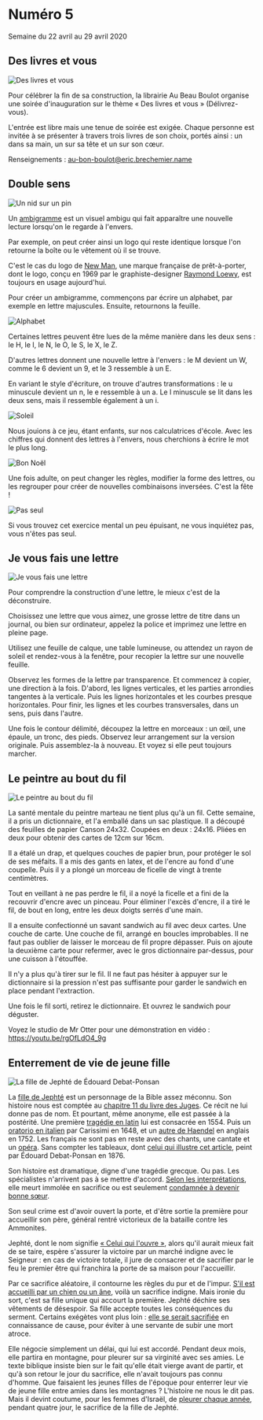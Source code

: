 # Numéro 5

Semaine du 22 avril au 29 avril 2020

## Des livres et vous

![Des livres et vous](images/des-livres-et-vous.jpg)

Pour célébrer la fin de sa construction, la librairie Au Beau Boulot
organise une soirée d'inauguration sur le thème « Des livres et vous »
(Délivrez-vous).

L'entrée est libre mais une tenue de soirée est exigée.
Chaque personne est invitée à se présenter à travers
trois livres de son choix, portés ainsi :
un dans sa main, un sur sa tête et un sur son cœur.

Renseignements : au-bon-boulot@eric.brechemier.name

## Double sens

![Un nid sur un pin](images/double-sens-nid-sur-pin.jpg)

Un [ambigramme][] est un visuel ambigu
qui fait apparaître une nouvelle lecture
lorsqu'on le regarde à l'envers.

Par exemple, on peut créer ainsi un logo qui reste identique
lorsque l'on retourne la boîte ou le vêtement où il se trouve.

C'est le cas du logo de [New Man][], une marque française de prêt-à-porter,
dont le logo, conçu en 1969 par le graphiste-designer [Raymond Loewy][],
est toujours en usage aujourd'hui.

[ambigramme]: https://fr.wikipedia.org/wiki/Ambigramme
[New Man]: https://fr.wikipedia.org/wiki/New_Man
[Raymond Loewy]: https://fr.wikipedia.org/wiki/Raymond_Loewy

Pour créer un ambigramme,
commençons par écrire un alphabet, par exemple en lettre majuscules.
Ensuite, retournons la feuille.

![Alphabet](images/double-sens-alphabet.jpg)

Certaines lettres peuvent être lues
de la même manière dans les deux sens :
le H, le I, le N, le O, le S, le X, le Z.

D'autres lettres donnent une nouvelle lettre à l'envers :
le M devient un W, comme le 6 devient un 9, et le 3 ressemble à un E.

En variant le style d'écriture, on trouve d'autres transformations :
le u minuscule devient un n, le e ressemble à un a.
Le l minuscule se lit dans les deux sens,
mais il ressemble également à un i.

![Soleil](images/double-sens-soleil.jpg)

Nous jouions à ce jeu, étant enfants, sur nos calculatrices d'école.
Avec les chiffres qui donnent des lettres à l'envers,
nous cherchions à écrire le mot le plus long.

![Bon Noël](images/double-sens-bon-noel.jpg)

Une fois adulte, on peut changer les règles, modifier la forme des lettres,
ou les regrouper pour créer de nouvelles combinaisons inversées.
C'est la fête !

![Pas seul](images/double-sens-pas-seul.jpg)

Si vous trouvez cet exercice mental un peu épuisant,
ne vous inquiétez pas, vous n'êtes pas seul.

## Je vous fais une lettre

![Je vous fais une lettre](images/je-vous-fais-une-lettre.jpg)

Pour comprendre la construction d'une lettre,
le mieux c'est de la déconstruire.

Choisissez une lettre que vous aimez,
une grosse lettre de titre dans un journal,
ou bien sur ordinateur, appelez la police
et imprimez une lettre en pleine page.

Utilisez une feuille de calque,
une table lumineuse,
ou attendez un rayon de soleil et
rendez-vous à la fenêtre,
pour recopier la lettre sur une nouvelle feuille.

Observez les formes de la lettre par transparence.
Et commencez à copier, une direction à la fois.
D'abord, les lignes verticales,
et les parties arrondies tangentes à la verticale.
Puis les lignes horizontales et les courbes presque horizontales.
Pour finir, les lignes et les courbes transversales,
dans un sens, puis dans l'autre.

Une fois le contour délimité, découpez la lettre en morceaux :
un œil, une épaule, un tronc, des pieds.
Observez leur arrangement sur la version originale.
Puis assemblez-la à nouveau. Et voyez si elle peut toujours marcher.

## Le peintre au bout du fil

![Le peintre au bout du fil](images/le-peintre-au-bout-du-fil.jpg)

La santé mentale du peintre marteau ne tient plus qu'à un fil.
Cette semaine, il a pris un dictionnaire, et l'a emballé dans un sac plastique.
Il a découpé des feuilles de papier Canson 24x32.
Coupées en deux : 24x16.
Pliées en deux pour obtenir des cartes de 12cm sur 16cm.

Il a étalé un drap, et quelques couches de papier brun,
pour protéger le sol de ses méfaits.
Il a mis des gants en latex, et de l'encre au fond d'une coupelle.
Puis il y a plongé un morceau de ficelle de vingt à trente centimètres.

Tout en veillant à ne pas perdre le fil,
il a noyé la ficelle et a fini de la recouvrir d'encre avec un pinceau.
Pour éliminer l'excès d'encre, il a tiré le fil, de bout en long,
entre les deux doigts serrés d'une main.

Il a ensuite confectionné un savant sandwich au fil avec deux cartes.
Une couche de carte. Une couche de fil, arrangé en boucles improbables.
Il ne faut pas oublier de laisser le morceau de fil propre dépasser.
Puis on ajoute la deuxième carte pour refermer,
avec le gros dictionnaire par-dessus, pour une cuisson à l'étouffée.

Il n'y a plus qu'à tirer sur le fil. Il ne faut pas hésiter à appuyer
sur le dictionnaire si la pression n'est pas suffisante pour garder
le sandwich en place pendant l'extraction.

Une fois le fil sorti, retirez le dictionnaire.
Et ouvrez le sandwich pour déguster.

Voyez le studio de Mr Otter pour une démonstration en vidéo :
https://youtu.be/rgOfLdO4_9g

## Enterrement de vie de jeune fille

![La fille de Jephté de Édouard Debat-Ponsan](images/enterrement-de-vie-de-jeune-fille-la-fille-de-jephte-de-edouard-debat-ponsan.jpg)

La [fille de Jephté][] est un personnage de la Bible assez méconnu.
Son histoire nous est comptée au [chapitre 11 du livre des Juges][Juges11].
Ce récit ne lui donne pas de nom.
Et pourtant, même anonyme, elle est passée à la postérité.
Une première [tragédie en latin][] lui est consacrée en 1554.
Puis un [oratorio en italien][] par Carissimi en 1648,
et un [autre de Haendel][] en anglais en 1752.
Les français ne sont pas en reste avec des chants, une cantate et un [opéra][].
Sans compter les tableaux, dont [celui qui illustre cet article][],
peint par Édouard Debat-Ponsan en 1876.

Son histoire est dramatique, digne d'une tragédie grecque.
Ou pas. Les spécialistes n'arrivent pas à se mettre d'accord.
[Selon les interprétations][], elle meurt immolée en sacrifice
ou est seulement [condamnée à devenir bonne sœur][].

Son seul crime est d'avoir ouvert la porte,
et d'être sortie la première pour accueillir son père,
général rentré victorieux de la bataille contre les Ammonites.

Jephté, dont le nom signifie [« Celui qui l'ouvre »][],
alors qu'il aurait mieux fait de se taire,
espère s'assurer la victoire par un marché indigne avec le Seigneur :
en cas de victoire totale, il jure de consacrer et de sacrifier par le feu
le premier être qui franchira la porte de sa maison pour l'accueillir.

Par ce sacrifice aléatoire, il contourne les règles du pur et de l'impur.
[S'il est accueilli par un chien ou un âne][], voilà un sacrifice indigne.
Mais ironie du sort, c'est sa fille unique qui accourt la première.
Jephté déchire ses vêtements de désespoir.
Sa fille accepte toutes les conséquences du serment.
Certains exégètes vont plus loin :
[elle se serait sacrifiée][] en connaissance de cause,
pour éviter à une servante de subir une mort atroce.

Elle négocie simplement un délai, qui lui est accordé. Pendant deux mois,
elle partira en montagne, pour pleurer sur sa virginité avec ses amies.
Le texte biblique insiste bien sur le fait qu'elle était vierge avant
de partir, et qu'à son retour le jour du sacrifice, elle n'avait toujours
pas connu d'homme. Que faisaient les jeunes filles de l'époque
pour enterrer leur vie de jeune fille entre amies dans les montagnes ?
L'histoire ne nous le dit pas. Mais il devint coutume, pour les femmes
d'Israël, de [pleurer chaque année][], pendant quatre jour, le sacrifice de
la fille de Jephté.

[fille de Jephté]: https://fr.wikipedia.org/wiki/Jepht%C3%A9
[Juges11]: https://www.biblegateway.com/passage/?search=Juges+11&version=SG21
[tragédie en latin]: https://fr.wikipedia.org/wiki/George_Buchanan_(humaniste)#%C5%92uvre
[oratorio en italien]: https://en.wikipedia.org/wiki/Jephte_(Carissimi)
[autre de Haendel]: https://fr.wikipedia.org/wiki/Jephtha
[opéra]: https://fr.wikipedia.org/wiki/Michel_Pignolet_de_Mont%C3%A9clair#L'Op%C3%A9ra_justement
[celui qui illustre cet article]: https://commons.wikimedia.org/wiki/File:Beaux-Arts_de_Carcassonne_-_La_fille_de_Jepht%C3%A9_1876_-_Edouard-Bernard_Debat-Ponsan_130x198.jpg?uselang=fr
[Selon les interprétations]: http://www.modernorthodox.fr/jephte/
[condamnée à devenir bonne sœur]: https://www.thetorah.com/article/did-jephthah-actually-kill-his-daughter
[« Celui qui l'ouvre »]: http://www.womeninthebible.net/women-bible-old-new-testaments/jephtahs-daughter/
[S'il est accueilli par un chien ou un âne]: https://jwa.org/encyclopedia/article/jephthahs-daughter-midrash-and-aggadah
[elle se serait sacrifiée]: http://www.womeninthebible.net/women-bible-old-new-testaments/jephtahs-daughter/
[pleurer chaque année]: https://ritualwell.org/ritual/jephthahs-daughter-lament
